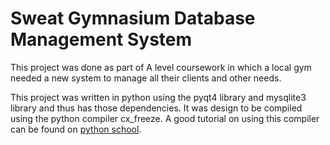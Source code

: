 # Sweat Gymnasium Database Management System

This project was done as part of A level coursework in which a local gym needed a new system to manage all their clients and other needs. 

This project was written in python using the pyqt4 library and mysqlite3 library and thus has those dependencies. It was design to be compiled using the python compiler cx_freeze. A good tutorial on using this compiler can be found on [python school](pythonschool.net).
